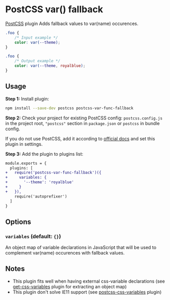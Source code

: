 # PostCSS var() fallback

[PostCSS] plugin Adds fallback values to var(name) occurences.

[PostCSS]: https://github.com/postcss/postcss

```css
.foo {
    /* Input example */
    color: var(--theme);
}
```

```css
.foo {
    /* Output example */
    color: var(--theme, royalblue);
}
```

## Usage

**Step 1:** Install plugin:

```sh
npm install --save-dev postcss postcss-var-func-fallback
```

**Step 2:** Check your project for existing PostCSS config: `postcss.config.js`
in the project root, `"postcss"` section in `package.json`
or `postcss` in bundle config.

If you do not use PostCSS, add it according to [official docs]
and set this plugin in settings.

**Step 3:** Add the plugin to plugins list:

```diff
module.exports = {
  plugins: [
+   require('postcss-var-func-fallback')({
+     variables: {
+       '--theme': 'royalblue'
+     }
+   }),
    require('autoprefixer')
  ]
}
```

## Options

### `variables` (default: `{}`)

An object map of variable declarations in JavaScript that will be used to complement var(name) occurences with fallback values.

## Notes

- This plugin fits well when having external css-variable declarations (see [get-css-variables](https://github.com/OlofFredriksson/get-css-variables) plugin for extracting an object map)
- This plugin don't solve IE11 support (see [postcss-css-variables](https://github.com/MadLittleMods/postcss-css-variables) plugin)

[official docs]: https://github.com/postcss/postcss#usage

